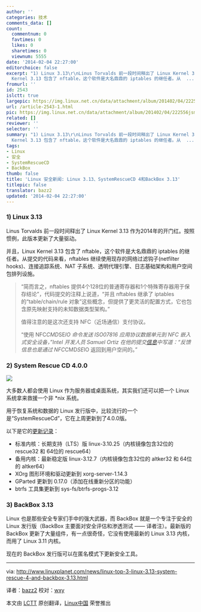 ```yaml
---
author: ''
categories: 技术
comments_data: []
count:
  commentnum: 0
  favtimes: 0
  likes: 0
  sharetimes: 0
  viewnum: 5555
date: '2014-02-04 22:27:00'
editorchoice: false
excerpt: "1) Linux 3.13\r\nLinus Torvalds 前一段时间释出了 Linux Kernel 3.13 作为2014年的开门红。按照惯例，此版本更新了大量驱动。\r\n并且，Linux
  Kernel 3.13 包含了 nftable，这个软件是大名鼎鼎的 iptables 的继任者。从  ..."
fromurl: ''
id: 2543
islctt: true
largepic: https://img.linux.net.cn/data/attachment/album/201402/04/222556jsmfkzjnmfsjmbjl.jpeg
url: /article-2543-1.html
pic: https://img.linux.net.cn/data/attachment/album/201402/04/222556jsmfkzjnmfsjmbjl.jpeg.thumb.jpg
related: []
reviewer: ''
selector: ''
summary: "1) Linux 3.13\r\nLinus Torvalds 前一段时间释出了 Linux Kernel 3.13 作为2014年的开门红。按照惯例，此版本更新了大量驱动。\r\n并且，Linux
  Kernel 3.13 包含了 nftable，这个软件是大名鼎鼎的 iptables 的继任者。从  ..."
tags:
- Linux
- 安全
- SystemRescueCD
- BackBox
thumb: false
title: 'Linux 安全新闻: Linux 3.13、SystemRescueCD 4和BackBox 3.13'
titlepic: false
translator: bazz2
updated: '2014-02-04 22:27:00'
---
```


### 1) Linux 3.13


Linus Torvalds 前一段时间释出了 Linux Kernel 3.13 作为2014年的开门红。按照惯例，此版本更新了大量驱动。


并且，Linux Kernel 3.13 包含了 nftable，这个软件是大名鼎鼎的 iptables 的继任者。从提交的代码来看，nftables 继续使用现存的网络过滤钩子(netfilter hooks)、连接追踪系统、NAT 子系统、透明代理引擎、日志基础架构和用户空间包排列设施。



> 
> “简而言之，nftables 提供4个128位的普通寄存器和1个特殊寄存器用于保存结论”，代码提交的注释上说道，“并且 nftables 继承了 iptables 的“table/chain/rule 对象”这些概念，但提供了更灵活的配置方式，它也包含原先映射支持的未知数据类型架构。”
> 
> 
> 值得注意的是这次还支持 NFC（近场通信）支付协议。
> 
> 
> “使用 NFC*CMD*SE*IO 命令发送 ISO07816 应用协议数据单元到 NFC 嵌入式安全设备，”Intel 开发人员 Samuel Ortiz 在他的提交[信息](http://git.kernel.org/cgit/linux/kernel/git/torvalds/linux.git/commit/?id=5ce3f32b5264b337bfd13a780452a17705307725)中写道：“反馈信息也是通过 NFC*CMD*SE*IO 返回到用户空间的。”
> 
> 
> 


### 2) System Rescue CD 4.0.0


![](/data/attachment/album/201402/04/222556jsmfkzjnmfsjmbjl.jpeg)


大多数人都会使用 Linux 作为服务器或桌面系统，其实我们还可以把一个 Linux 系统拿来救援一个非 \*nix 系统。


用于恢复系统和数据的 Linux 发行版中，比较流行的一个是“SystemRescueCd”，它在上周更新到了4.0.0版。


以下是它的[更新记录](http://www.sysresccd.org/Changes-x86)：


* 标准内核：长期支持（LTS）版 linux-3.10.25（内核镜像包含32位的 rescue32 和 64位的 rescue64）
* 备用内核：最新稳定版 linux-3.12.7（内核镜像包含32位的 altker32 和 64位的 altker64）
* XOrg 图形环境和驱动更新到 xorg-server-1.14.3
* GParted 更新到 0.17.0（添加在线重新分区的功能）
* btrfs 工具集更新到 sys-fs/btrfs-progs-3.12


### 3) BackBox 3.13


Linux 也是那些安全专家们手中的强大武器，而 BackBox 就是一个专注于安全的 Linux 发行版（BackBox 主要面对安全评估和渗透测试 —— 译者注）。最新版的 BackBox 更新了大量组件，有一点很奇怪，它没有使用最新的 Linux 3.13 内核，而用了 Linux 3.11 内核。


现在的 BackBox 发行版可以在匿名模式下更新安全工具。




---


via: <http://www.linuxplanet.com/news/linux-top-3-linux-3.13-system-rescue-4-and-backbox-3.13.html>


译者：[bazz2](https://github.com/bazz2) 校对：[wxy](https://github.com/wxy)


本文由 [LCTT](https://github.com/LCTT/TranslateProject) 原创翻译，[Linux中国](http://linux.cn/) 荣誉推出